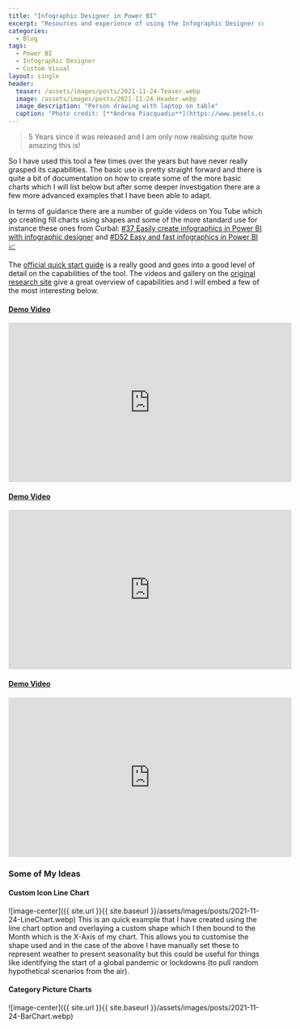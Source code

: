 ```yaml
---
title: "Infographic Designer in Power BI"
excerpt: "Resources and experience of using the Infographic Designer custom visual in Power BI"
categories:
  - Blog
tags:
  - Power BI
  - Infographic Designer
  - Custom Visual
layout: single
header:
  teaser: /assets/images/posts/2021-11-24-Teaser.webp
  image: /assets/images/posts/2021-11-24-Header.webp
  image_description: "Person drawing with laptop on table"
  caption: "Photo credit: [**Andrea Piacquadio**](https://www.pexels.com/@olly)"
---  
```

> 5 Years since it was released and I am only now realising quite how amazing this is!

So I have used this tool a few times over the years but have never really grasped its capabilities. The basic use is pretty straight forward and there is quite a bit of documentation on how to create some of the more basic charts which I will list below but after some deeper investigation there are a few more advanced examples that I have been able to adapt.

In terms of guidance there are a number of guide videos on You Tube which go creating fill charts using shapes and some of the more standard use for instance these ones from Curbal: [#37 Easily create infographics in Power BI with infographic designer](https://www.youtube.com/watch?v=XwOIIuRg-EI) and [#D52 Easy and fast infographics in Power BI 📈](https://www.youtube.com/watch?v=3671_O2iOu0)

The [official quick start guide](https://www.microsoft.com/en-us/research/uploads/prod/2016/07/InfoNice-Quick-Start.pdf) is a really good and goes into a good level of detail on the capabilities of the tool. The videos and gallery on the [original research site](https://www.microsoft.com/en-us/research/project/infonice/) give a great overview of capabilities and I will embed a few of the most interesting below.

#### [Demo Video](https://youtu.be/QyxQ-ceN1d8)
<iframe width="560" height="315" src="https://www.youtube.com/embed/QyxQ-ceN1d8" title="YouTube video player" frameborder="0" allow="accelerometer; autoplay; clipboard-write; encrypted-media; gyroscope; picture-in-picture" allowfullscreen></iframe>

#### [Demo Video](https://youtu.be/H8sRlqEYf7c)
<iframe width="560" height="315" src="https://www.youtube.com/embed/H8sRlqEYf7c" title="YouTube video player" frameborder="0" allow="accelerometer; autoplay; clipboard-write; encrypted-media; gyroscope; picture-in-picture" allowfullscreen></iframe>

#### [Demo Video](https://youtu.be/AUxc_E3idSY)
<iframe width="560" height="315" src="https://www.youtube.com/embed/AUxc_E3idSY" title="YouTube video player" frameborder="0" allow="accelerometer; autoplay; clipboard-write; encrypted-media; gyroscope; picture-in-picture" allowfullscreen></iframe>

### Some of My Ideas

#### Custom Icon Line Chart
![image-center]({{ site.url }}{{ site.baseurl }}/assets/images/posts/2021-11-24-LineChart.webp)
This is an quick example that I have created using the line chart option and overlaying a custom shape which I then bound to the Month which is the X-Axis of my chart. This allows you to customise the shape used and in the case of the above I have manually set these to represent weather to present seasonality but this could be useful for things like identifying the start of a global pandemic or lockdowns (to pull random hypothetical scenarios from the air).

#### Category Picture Charts
![image-center]({{ site.url }}{{ site.baseurl }}/assets/images/posts/2021-11-24-BarChart.webp)